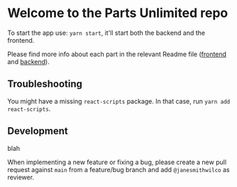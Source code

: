# Welcome to the Parts Unlimited repo

To start the app use: `yarn start`, it'll start both the backend and the frontend.


Please find more info about each part in the relevant Readme file ([frontend](frontend/readme.md) and [backend](backend/README.md)).

## Troubleshooting
You might have a missing `react-scripts` package. In that case, run `yarn add react-scripts`.

## Development

blah

When implementing a new feature or fixing a bug, please create a new pull request against `main` from a feature/bug branch and add `@janesmithwilco` as reviewer.
